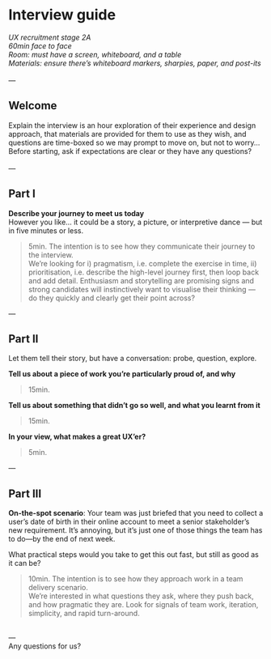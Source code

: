 # Interview guide 
_UX recruitment stage 2A_  
_60min face to face_  
_Room: must have a screen, whiteboard, and a table_  
_Materials: ensure there’s whiteboard markers, sharpies, paper, and post-its_
\
\
—
## Welcome
Explain the interview is an hour exploration of their experience and design approach, that materials are provided for them to use as they wish, and questions are time-boxed so we may prompt to move on, but not to worry…  
Before starting, ask if expectations are clear or they have any questions?
\
\
—
## Part I  
  
**Describe your journey to meet us today**  
However you like… it could be a story, a picture, or interpretive dance — but in five minutes or less.  
> 5min. The intention is to see how they communicate their journey to the interview.  
We’re looking for i) pragmatism, i.e. complete the exercise in time, ii) prioritisation, i.e. describe the high-level journey first, then loop back and add detail. Enthusiasm and storytelling are promising signs and strong candidates will instinctively want to visualise their thinking — do they quickly and clearly get their point across?  
  
—
## Part II
Let them tell their story, but have a conversation: probe, question, explore.  

**Tell us about a piece of work you’re particularly proud of, and why**  
> 15min.  
  
**Tell us about something that didn’t go so well, and what you learnt from it**  
> 15min.  
  
**In your view, what makes a great UX’er?**  
> 5min.  
  
—
## Part III  
  
**On-the-spot scenario**: Your team was just briefed that you need to collect a user’s date of birth in their online account to meet a senior stakeholder’s new requirement. It’s annoying, but it’s just one of those things the team has to do—by the end of next week.  
  
What practical steps would you take to get this out fast, but still as good as it can be?  
> 10min. The intention is to see how they approach work in a team delivery scenario.  
We’re interested in what questions they ask, where they push back, and how pragmatic they are. Look for signals of team work, iteration, simplicity, and rapid turn-around.  
  
\
—  
Any questions for us?  
